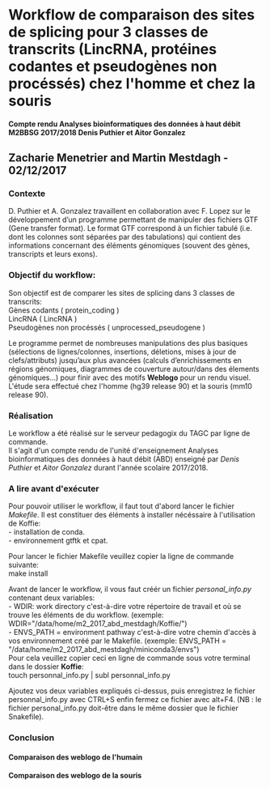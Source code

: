 # Workflow de comparaison des sites de splicing pour 3 classes de transcrits (LincRNA, protéines codantes et pseudogènes non procéssés) chez l'homme et chez la souris 

#### Compte rendu Analyses bioinformatiques des données à haut débit M2BBSG 2017/2018 Denis Puthier et Aitor Gonzalez

## Zacharie Menetrier and Martin Mestdagh - 02/12/2017



### Contexte
  
D. Puthier et A. Gonzalez travaillent en collaboration avec F. Lopez sur le développement d’un programme permettant de manipuler des fichiers GTF (Gene transfer format). Le format GTF correspond à un fichier tabulé (i.e. dont les colonnes sont séparées par des tabulations) qui contient des informations concernant des éléments génomiques (souvent des gènes, transcripts et leurs exons).
  
### Objectif du workflow:
  
Son objectif est de comparer les sites de splicing dans 3 classes de transcrits:  
	  Gènes codants ( protein_coding )  
	  LincRNA ( LincRNA )  
	  Pseudogènes non procéssés ( unprocessed_pseudogene )  
  
Le programme permet de nombreuses manipulations des plus basiques (sélections de lignes/colonnes, insertions, déletions, mises à jour de clefs/attributs) jusqu’aux plus avancées (calculs d’enrichissements en régions génomiques, diagrammes de couverture autour/dans des élements génomiques…) pour finir avec des motifs **Weblogo** pour un rendu visuel.  
L'étude sera effectué chez l'homme (hg39 release 90)  et la souris (mm10 release 90).  


### Réalisation
Le workflow a été réalisé sur le serveur pedagogix du TAGC par ligne de commande.  
Il s'agit d'un compte rendu de l'unité d'enseignement Analyses bioinformatiques des données à haut débit (ABD) enseigné par _Denis Puthier_ et _Aitor Gonzalez_ durant l'année scolaire 2017/2018.  
  
### A lire avant d'exécuter
Pour pouvoir utiliser le workflow, il faut tout d'abord lancer le fichier *Makefile*.
  Il est constituer des éléments à installer nécéssaire à l'utilisation de Koffie:  
	- installation de conda.  
	- environnement gtftk et cpat.  
    
Pour lancer le fichier Makefile veuillez copier la ligne de commande suivante:  
	  make install  
  
Avant de lancer le workflow, il vous faut créér un fichier *personal_info.py* contenant deux variables:  
	  - WDIR: work directory c'est-à-dire votre répertoire de travail et où se trouve les éléments de du workflow. (exemple: WDIR="/data/home/m2_2017_abd_mestdagh/Koffie/")  
	  - ENVS_PATH = environment pathway c'est-à-dire votre chemin d'accès à vos environnement créé par le Makefile. (exemple: ENVS_PATH =  "/data/home/m2_2017_abd_mestdagh/miniconda3/envs")  
  Pour cela veuillez copier ceci en ligne de commande sous votre terminal dans le dossier **Koffie**:  
	  touch personnal_info.py | subl personnal_info.py  

Ajoutez vos deux variables expliqués ci-dessus, puis enregistrez le fichier personnal_info.py avec CTRL+S enfin fermez ce fichier avec alt+F4. (NB : le fichier personal_info.py doit-être dans le même dossier que le fichier Snakefile).
  

### Conclusion
#### Comparaison des weblogo de l'humain
#### Comparaison des weblogo de la souris


